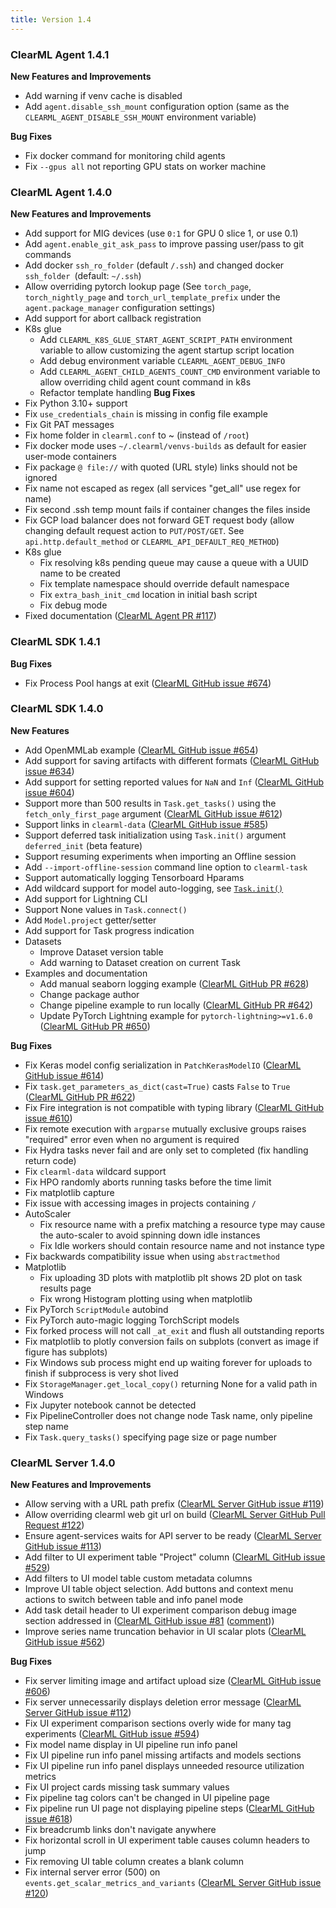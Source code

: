 ```yaml
---
title: Version 1.4
---
```


### ClearML Agent 1.4.1

**New Features and Improvements**
* Add warning if venv cache is disabled
* Add `agent.disable_ssh_mount` configuration option (same as the `CLEARML_AGENT_DISABLE_SSH_MOUNT` environment variable)

**Bug Fixes**
* Fix docker command for monitoring child agents
* Fix `--gpus all` not reporting GPU stats on worker machine

### ClearML Agent 1.4.0

**New Features and Improvements**
* Add support for MIG devices (use `0:1` for GPU 0 slice 1, or use 0.1)
* Add `agent.enable_git_ask_pass` to improve passing user/pass to git commands
* Add docker `ssh_ro_folder` (default `/.ssh`) and changed docker `ssh_folder `(default: `~/.ssh`)
* Allow overriding pytorch lookup page (See `torch_page`, `torch_nightly_page` and `torch_url_template_prefix` under the 
  `agent.package_manager` configuration settings)
* Add support for abort callback registration
* K8s glue
  * Add `CLEARML_K8S_GLUE_START_AGENT_SCRIPT_PATH` environment variable to allow customizing the agent startup script location
  * Add debug environment variable `CLEARML_AGENT_DEBUG_INFO`
  * Add `CLEARML_AGENT_CHILD_AGENTS_COUNT_CMD` environment variable to allow overriding child agent count command in k8s
  * Refactor template handling
**Bug Fixes**
* Fix Python 3.10+ support
* Fix `use_credentials_chain` is missing in config file example
* Fix Git PAT messages
* Fix home folder in `clearml.conf` to ~ (instead of `/root`)
* Fix docker mode uses `~/.clearml/venvs-builds` as default for easier user-mode containers
* Fix package `@ file://` with quoted (URL style) links should not be ignored
* Fix name not escaped as regex (all services "get_all" use regex for name)
* Fix second .ssh temp mount fails if container changes the files inside
* Fix GCP load balancer does not forward GET request body (allow changing default request action to `PUT/POST/GET`. See 
  `api.http.default_method` or `CLEARML_API_DEFAULT_REQ_METHOD`)
* K8s glue
  * Fix resolving k8s pending queue may cause a queue with a UUID name to be created
  * Fix template namespace should override default namespace
  * Fix `extra_bash_init_cmd` location in initial bash script
  * Fix debug mode
* Fixed documentation ([ClearML Agent PR #117](https://github.com/allegroai/clearml-agent/pull/117))

### ClearML SDK 1.4.1 

**Bug Fixes**
* Fix Process Pool hangs at exit ([ClearML GitHub issue #674](https://github.com/allegroai/clearml/issues/674))

### ClearML SDK 1.4.0

**New Features**
* Add OpenMMLab example ([ClearML GitHub issue #654](https://github.com/allegroai/clearml/issues/654))
* Add support for saving artifacts with different formats ([ClearML GitHub issue #634](https://github.com/allegroai/clearml/issues/634))
* Add support for setting reported values for `NaN` and `Inf` ([ClearML GitHub issue #604](https://github.com/allegroai/clearml/issues/604))
* Support more than 500 results in `Task.get_tasks()` using the `fetch_only_first_page` argument ([ClearML GitHub issue #612](https://github.com/allegroai/clearml/issues/612))
* Support links in `clearml-data` ([ClearML GitHub issue #585](https://github.com/allegroai/clearml/issues/585))
* Support deferred task initialization using `Task.init()` argument `deferred_init` (beta feature)
* Support resuming experiments when importing an Offline session
* Add `--import-offline-session` command line option to `clearml-task`
* Support automatically logging Tensorboard Hparams
* Add wildcard support for model auto-logging, see [`Task.init()`](../references/sdk/task.md#taskinit)
* Add support for Lightning CLI
* Support None values in `Task.connect()`
* Add `Model.project` getter/setter
* Add support for Task progress indication
* Datasets
    * Improve Dataset version table
    * Add warning to Dataset creation on current Task
* Examples and documentation
    * Add manual seaborn logging example ([ClearML GitHub PR #628](https://github.com/allegroai/clearml/pull/628))
    * Change package author
    * Change pipeline example to run locally ([ClearML GitHub PR #642](https://github.com/allegroai/clearml/pull/642))
    * Update PyTorch Lightning example for `pytorch-lightning>=v1.6.0` ([ClearML GitHub PR #650](https://github.com/allegroai/clearml/pull/650))

**Bug Fixes**
* Fix Keras model config serialization in `PatchKerasModelIO` ([ClearML GitHub issue #614](https://github.com/allegroai/clearml/issues/614))
* Fix `task.get_parameters_as_dict(cast=True)` casts `False` to `True` ([ClearML GitHub PR #622](https://github.com/allegroai/clearml/pull/622))
* Fix Fire integration is not compatible with typing library ([ClearML GitHub issue #610](https://github.com/allegroai/clearml/issues/610))
* Fix remote execution with `argparse` mutually exclusive groups raises "required" error even when no argument is required
* Fix Hydra tasks never fail and are only set to completed (fix handling return code)
* Fix `clearml-data` wildcard support
* Fix HPO randomly aborts running tasks before the time limit
* Fix matplotlib capture
* Fix issue with accessing images in projects containing `/`
* AutoScaler
    * Fix resource name with a prefix matching a resource type may cause the auto-scaler to avoid spinning down idle instances
    * Fix Idle workers should contain resource name and not instance type
* Fix backwards compatibility issue when using `abstractmethod`
* Matplotlib
    * Fix uploading 3D plots with matplotlib plt shows 2D plot on task results page 
    * Fix wrong Histogram plotting using when matplotlib
* Fix PyTorch `ScriptModule` autobind
* Fix PyTorch auto-magic logging TorchScript models
* Fix forked process will not call `_at_exit` and flush all outstanding reports
* Fix matplotlib to plotly conversion fails on subplots (convert as image if figure has subplots)
* Fix Windows sub process might end up waiting forever for uploads to finish if subprocess is very shot lived
* Fix `StorageManager.get_local_copy()` returning None for a valid path in Windows
* Fix Jupyter notebook cannot be detected
* Fix PipelineController does not change node Task name, only pipeline step name
* Fix `Task.query_tasks()` specifying page size or page number

### ClearML Server 1.4.0

**New Features and Improvements**

- Allow serving with a URL path prefix ([ClearML Server GitHub issue #119](https://github.com/allegroai/clearml-server/issues/119))
- Allow overriding clearml web git url on build ([ClearML Server GitHub Pull Request #122](https://github.com/allegroai/clearml-server/pull/122))
- Ensure agent-services waits for API server to be ready ([ClearML Server GitHub issue #113](https://github.com/allegroai/clearml-server/issues/113))
- Add filter to UI experiment table "Project" column ([ClearML GitHub issue #529](https://github.com/allegroai/clearml/issues/529))
- Add filters to UI model table custom metadata columns
- Improve UI table object selection. Add buttons and context menu actions to switch between table and info panel mode
- Add task detail header to UI experiment comparison debug image section addressed in ([ClearML GitHub issue #81](https://github.com/allegroai/clearml/issues/81) ([comment](https://github.com/allegroai/clearml/issues/81#issuecomment-996841658)))
- Improve series name truncation behavior in UI scalar plots ([ClearML GitHub issue #562](https://github.com/allegroai/clearml/issues/562))

**Bug Fixes**

- Fix server limiting image and artifact upload size ([ClearML GitHub issue #606](https://github.com/allegroai/clearml/issues/606))
- Fix server unnecessarily displays deletion error message ([ClearML Server GitHub issue #112](https://github.com/allegroai/clearml-server/issues/112))
- Fix UI experiment comparison sections overly wide for many tag experiments ([ClearML GitHub issue #594](https://github.com/allegroai/clearml/issues/594))
- Fix model name display in UI pipeline run info panel 
- Fix UI pipeline run info panel missing artifacts and models sections
- Fix UI pipeline run info panel displays unneeded resource utilization metrics 
- Fix UI project cards missing task summary values
- Fix pipeline tag colors can't be changed in UI pipeline page
- Fix pipeline run UI page not displaying pipeline steps ([ClearML GitHub issue #618](https://github.com/allegroai/clearml/issues/618))
- Fix breadcrumb links don't navigate anywhere
- Fix horizontal scroll in UI experiment table causes column headers to jump
- Fix removing UI table column creates a blank column
- Fix internal server error (500) on `events.get_scalar_metrics_and_variants` ([ClearML Server GitHub issue #120](https://github.com/allegroai/clearml-server/issues/120))


